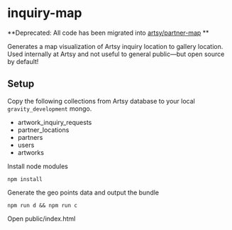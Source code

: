 # inquiry-map

**Deprecated: All code has been migrated into [artsy/partner-map](https://github.com/artsy/partner-map/pull/3) **

Generates a map visualization of Artsy inquiry location to gallery location. Used internally at Artsy and not useful to general public—but open source by default!

## Setup

Copy the following collections from Artsy database to your local `gravity_development` mongo.

* artwork_inquiry_requests
* partner_locations
* partners
* users
* artworks

Install node modules

`npm install`

Generate the geo points data and output the bundle

`npm run d && npm run c`

Open public/index.html
